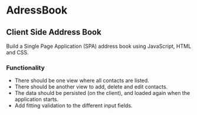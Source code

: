 # AdressBook

## Client Side Address Book

Build a Single Page Application (SPA) address book using JavaScript, HTML and CSS.

### Functionality

* There should be one view where all contacts are listed.
* There should be another view to add, delete and edit contacts.
* The data should be persisted (on the client), and loaded again when the application starts.
* Add fitting validation to the different input fields.
